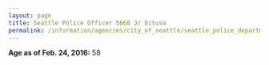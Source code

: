 ```yaml
---
layout: page
title: Seattle Police Officer 5668 Jr Ditusa
permalink: /information/agencies/city_of_seattle/seattle_police_department/copbook/5668/
---
```


**Age as of Feb. 24, 2016:** 58

